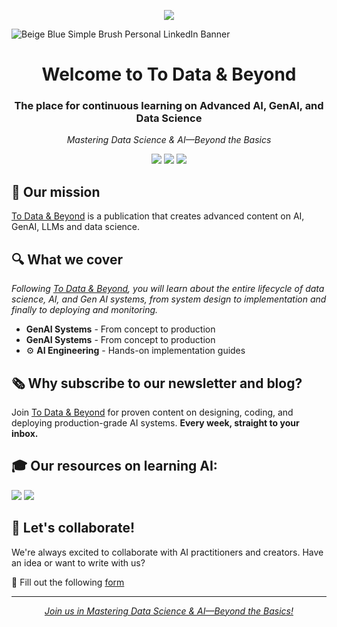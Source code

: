 <p align="center"><img src="[https://github.com/DecodingML/.github/blob/main/media/banner.jpg?raw=true](https://github.com/user-attachments/assets/053891c6-f117-47ba-a81b-c916b657fe6f)"></p>

![Beige   Blue Simple Brush Personal LinkedIn Banner](https://github.com/user-attachments/assets/32a84f5b-76e0-4914-a7ce-f0ab481d3e09)


<div align="center">
  <h1>Welcome to To Data & Beyond</h1>
  <h3>The place for continuous learning on Advanced AI, GenAI, and Data Science</h3>
  <p><i>Mastering Data Science & AI—Beyond the Basics</i></p>
</div>

<div align="center">
  
[![](https://img.shields.io/static/v1?label&logo=substack&message=Newsletter&style=for-the-badge&color=black)](https://youssefh.substack.com/)
[![](https://img.shields.io/static/v1?label&logo=substack&message=Blog&style=for-the-badge&color=black)](https://youssefh.substack.com/)
[![](https://img.shields.io/static/v1?label&logo=linkedin&message=linkedin&style=for-the-badge&color=black)](https://www.linkedin.com/company/to-data-beyond)

</div>

## 🎯 Our mission

[To Data & Beyond](https://youssefh.substack.com/) is a publication that creates advanced content on AI, GenAI, LLMs and data science.

## 🔍 What we cover

*Following [To Data & Beyond](https://youssefh.substack.com/), you will learn about the entire lifecycle of data science, AI, and Gen AI systems, from system design to implementation and finally to deploying and monitoring.*

- **GenAI Systems** - From concept to production
- **GenAI Systems** - From concept to production
- ⚙️ **AI Engineering** - Hands-on implementation guides

## 🗞️ Why subscribe to our newsletter and blog?

Join [To Data & Beyond](https://youssefh.substack.com/) for proven content on designing, coding, and deploying production-grade AI systems. **Every week, straight to your inbox.**


## 🎓 Our resources on learning AI:

[![](https://img.shields.io/static/v1?label&logo=substack&message=Free%20Courses&style=for-the-badge&color=black)](https://decodingml.substack.com/p/master-production-ai-with-our-end)
[![](https://img.shields.io/static/v1?label&logo=substack&message=Perks&style=for-the-badge&color=black)](https://decodingml.substack.com/p/perks-exclusive-discounts-on-our)


## 🤝 Let's collaborate!

We're always excited to collaborate with AI practitioners and creators. Have an idea or want to write with us?

📧 Fill out the following [form](https://docs.google.com/forms/d/e/1FAIpQLScwBnlnXqhLB9NvY1wZaLeI41Z6GC5Pyx5lbG9wMz267_4LnQ/viewform?usp=sf_link)

---

<div align="center">
  <i><a href="https://decodingml.substack.com/">Join us in Mastering Data Science & AI—Beyond the Basics!</a></i>
</div>
